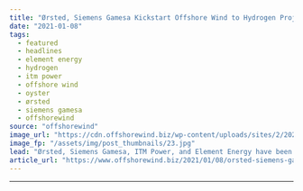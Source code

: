 ```yaml
---
title: "Ørsted, Siemens Gamesa Kickstart Offshore Wind to Hydrogen Project"
date: "2021-01-08"
tags: 
  - featured
  - headlines
  - element energy
  - hydrogen
  - itm power
  - offshore wind
  - oyster
  - ørsted
  - siemens gamesa
  - offshorewind
source: "offshorewind"
image_url: "https://cdn.offshorewind.biz/wp-content/uploads/sites/2/2021/01/08085003/%C3%98rsted-Siemens-Gamesa-Kickstart-Offshore-Wind-to-Hydrogen-Project.jpg"
image_fp: "/assets/img/post_thumbnails/23.jpg"
lead: "Ørsted, Siemens Gamesa, ITM Power, and Element Energy have been awarded EUR 5 million"
article_url: "https://www.offshorewind.biz/2021/01/08/orsted-siemens-gamesa-kickstart-offshore-wind-to-hydrogen-project/"
---
```


---
